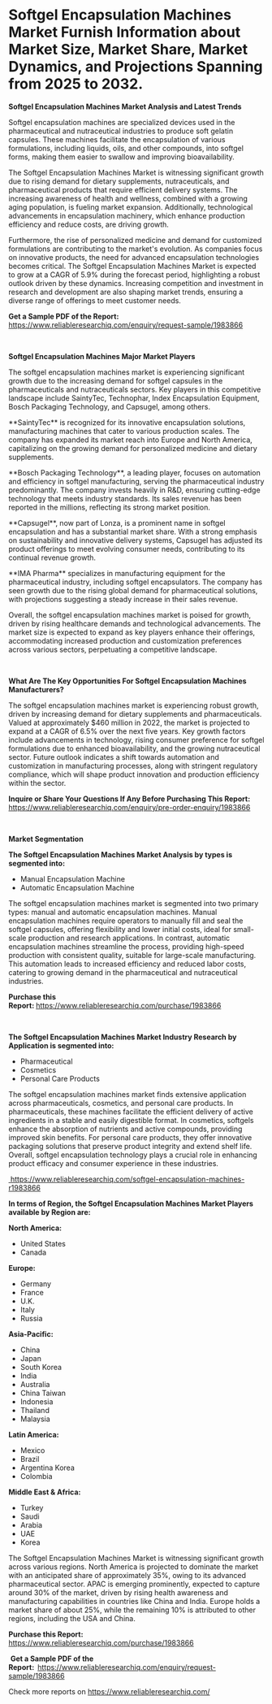 <p><h1>Softgel Encapsulation Machines Market Furnish Information about Market Size, Market Share, Market Dynamics, and Projections Spanning from 2025 to 2032.</h1></p><p><strong>Softgel Encapsulation Machines Market Analysis and Latest Trends</strong></p>
<p><p>Softgel encapsulation machines are specialized devices used in the pharmaceutical and nutraceutical industries to produce soft gelatin capsules. These machines facilitate the encapsulation of various formulations, including liquids, oils, and other compounds, into softgel forms, making them easier to swallow and improving bioavailability.</p><p>The Softgel Encapsulation Machines Market is witnessing significant growth due to rising demand for dietary supplements, nutraceuticals, and pharmaceutical products that require efficient delivery systems. The increasing awareness of health and wellness, combined with a growing aging population, is fueling market expansion. Additionally, technological advancements in encapsulation machinery, which enhance production efficiency and reduce costs, are driving growth.</p><p>Furthermore, the rise of personalized medicine and demand for customized formulations are contributing to the market's evolution. As companies focus on innovative products, the need for advanced encapsulation technologies becomes critical. The Softgel Encapsulation Machines Market is expected to grow at a CAGR of 5.9% during the forecast period, highlighting a robust outlook driven by these dynamics. Increasing competition and investment in research and development are also shaping market trends, ensuring a diverse range of offerings to meet customer needs.</p></p>
<p><strong>Get a Sample PDF of the Report:&nbsp;</strong> <a href="https://www.reliableresearchiq.com/enquiry/request-sample/1983866?utm_campaign=3441&utm_medium=2&utm_source=Github&utm_content=ia&utm_term=10042025&utm_id=softgel-encapsulation-machines">https://www.reliableresearchiq.com/enquiry/request-sample/1983866</a></p>
<p>&nbsp;</p>
<p><strong>Softgel Encapsulation Machines Major Market Players</strong></p>
<p><p>The softgel encapsulation machines market is experiencing significant growth due to the increasing demand for softgel capsules in the pharmaceuticals and nutraceuticals sectors. Key players in this competitive landscape include SaintyTec, Technophar, Index Encapsulation Equipment, Bosch Packaging Technology, and Capsugel, among others.</p><p>**SaintyTec** is recognized for its innovative encapsulation solutions, manufacturing machines that cater to various production scales. The company has expanded its market reach into Europe and North America, capitalizing on the growing demand for personalized medicine and dietary supplements. </p><p>**Bosch Packaging Technology**, a leading player, focuses on automation and efficiency in softgel manufacturing, serving the pharmaceutical industry predominantly. The company invests heavily in R&D, ensuring cutting-edge technology that meets industry standards. Its sales revenue has been reported in the millions, reflecting its strong market position.</p><p>**Capsugel**, now part of Lonza, is a prominent name in softgel encapsulation and has a substantial market share. With a strong emphasis on sustainability and innovative delivery systems, Capsugel has adjusted its product offerings to meet evolving consumer needs, contributing to its continual revenue growth.</p><p>**IMA Pharma** specializes in manufacturing equipment for the pharmaceutical industry, including softgel encapsulators. The company has seen growth due to the rising global demand for pharmaceutical solutions, with projections suggesting a steady increase in their sales revenue.</p><p>Overall, the softgel encapsulation machines market is poised for growth, driven by rising healthcare demands and technological advancements. The market size is expected to expand as key players enhance their offerings, accommodating increased production and customization preferences across various sectors, perpetuating a competitive landscape.</p></p>
<p>&nbsp;</p>
<p><strong>What Are The Key Opportunities For Softgel Encapsulation Machines Manufacturers?</strong></p>
<p><p>The softgel encapsulation machines market is experiencing robust growth, driven by increasing demand for dietary supplements and pharmaceuticals. Valued at approximately $460 million in 2022, the market is projected to expand at a CAGR of 6.5% over the next five years. Key growth factors include advancements in technology, rising consumer preference for softgel formulations due to enhanced bioavailability, and the growing nutraceutical sector. Future outlook indicates a shift towards automation and customization in manufacturing processes, along with stringent regulatory compliance, which will shape product innovation and production efficiency within the sector.</p></p>
<p><strong>Inquire or Share Your Questions If Any Before Purchasing This Report:</strong> <a href="https://www.reliableresearchiq.com/enquiry/pre-order-enquiry/1983866?utm_campaign=3441&utm_medium=2&utm_source=Github&utm_content=ia&utm_term=10042025&utm_id=softgel-encapsulation-machines">https://www.reliableresearchiq.com/enquiry/pre-order-enquiry/1983866</a></p>
<p>&nbsp;</p>
<p><strong>Market Segmentation</strong></p>
<p><strong>The Softgel Encapsulation Machines Market Analysis by types is segmented into:</strong></p>
<p><ul><li>Manual Encapsulation Machine</li><li>Automatic Encapsulation Machine</li></ul></p>
<p><p>The softgel encapsulation machines market is segmented into two primary types: manual and automatic encapsulation machines. Manual encapsulation machines require operators to manually fill and seal the softgel capsules, offering flexibility and lower initial costs, ideal for small-scale production and research applications. In contrast, automatic encapsulation machines streamline the process, providing high-speed production with consistent quality, suitable for large-scale manufacturing. This automation leads to increased efficiency and reduced labor costs, catering to growing demand in the pharmaceutical and nutraceutical industries.</p></p>
<p><strong>Purchase this Report:&nbsp;</strong><a href="https://www.reliableresearchiq.com/purchase/1983866?utm_campaign=3441&utm_medium=2&utm_source=Github&utm_content=ia&utm_term=10042025&utm_id=softgel-encapsulation-machines">https://www.reliableresearchiq.com/purchase/1983866</a></p>
<p>&nbsp;</p>
<p><strong>The Softgel Encapsulation Machines Market Industry Research by Application is segmented into:</strong></p>
<p><ul><li>Pharmaceutical</li><li>Cosmetics</li><li>Personal Care Products</li></ul></p>
<p><p>The softgel encapsulation machines market finds extensive application across pharmaceuticals, cosmetics, and personal care products. In pharmaceuticals, these machines facilitate the efficient delivery of active ingredients in a stable and easily digestible format. In cosmetics, softgels enhance the absorption of nutrients and active compounds, providing improved skin benefits. For personal care products, they offer innovative packaging solutions that preserve product integrity and extend shelf life. Overall, softgel encapsulation technology plays a crucial role in enhancing product efficacy and consumer experience in these industries.</p></p>
<p><a href="https://www.reliableresearchiq.com/softgel-encapsulation-machines-r1983866?utm_campaign=3441&utm_medium=2&utm_source=Github&utm_content=ia&utm_term=10042025&utm_id=softgel-encapsulation-machines">&nbsp;https://www.reliableresearchiq.com/softgel-encapsulation-machines-r1983866</a></p>
<p><strong>In terms of Region, the Softgel Encapsulation Machines Market Players available by Region are:</strong></p>
<p>
    <p> <strong> North America: </strong>
        <ul>
            <li>United States</li>
            <li>Canada</li>
        </ul>
        </p> 
    <p> <strong> Europe: </strong>
        <ul>
            <li>Germany</li>
            <li>France</li>
            <li>U.K.</li>
            <li>Italy</li>
            <li>Russia</li>
        </ul>
        </p> 
    <p> <strong> Asia-Pacific: </strong>
        <ul>
            <li>China</li>
            <li>Japan</li>
            <li>South Korea</li>
            <li>India</li>
            <li>Australia</li>
            <li>China Taiwan</li>
            <li>Indonesia</li>
            <li>Thailand</li>
            <li>Malaysia</li>
        </ul>
        </p> 
    <p> <strong> Latin America: </strong>
        <ul>
            <li>Mexico</li>
            <li>Brazil</li>
            <li>Argentina Korea</li>
            <li>Colombia</li>
        </ul>
        </p> 
    <p> <strong> Middle East & Africa: </strong>
        <ul>
            <li>Turkey</li>
            <li>Saudi</li>
            <li>Arabia</li>
            <li>UAE</li>
            <li>Korea</li>
        </ul>
    </p>
    </p>
<p><p>The Softgel Encapsulation Machines Market is witnessing significant growth across various regions. North America is projected to dominate the market with an anticipated share of approximately 35%, owing to its advanced pharmaceutical sector. APAC is emerging prominently, expected to capture around 30% of the market, driven by rising health awareness and manufacturing capabilities in countries like China and India. Europe holds a market share of about 25%, while the remaining 10% is attributed to other regions, including the USA and China.</p></p>
<p><strong>Purchase this Report: </strong><a href="https://www.reliableresearchiq.com/purchase/1983866?utm_campaign=3441&utm_medium=2&utm_source=Github&utm_content=ia&utm_term=10042025&utm_id=softgel-encapsulation-machines">https://www.reliableresearchiq.com/purchase/1983866</a></p>
<p>&nbsp;<strong>Get a Sample PDF of the Report:&nbsp;&nbsp;</strong><a href="https://www.reliableresearchiq.com/enquiry/request-sample/1983866?utm_campaign=3441&utm_medium=2&utm_source=Github&utm_content=ia&utm_term=10042025&utm_id=softgel-encapsulation-machines">https://www.reliableresearchiq.com/enquiry/request-sample/1983866</a></p>
<p><strong></strong></p>
<p>Check more reports on <a href="https://www.reliableresearchiq.com/?utm_campaign=3441&utm_medium=2&utm_source=Github&utm_content=ia&utm_term=10042025&utm_id=softgel-encapsulation-machines">https://www.reliableresearchiq.com/</a></p>